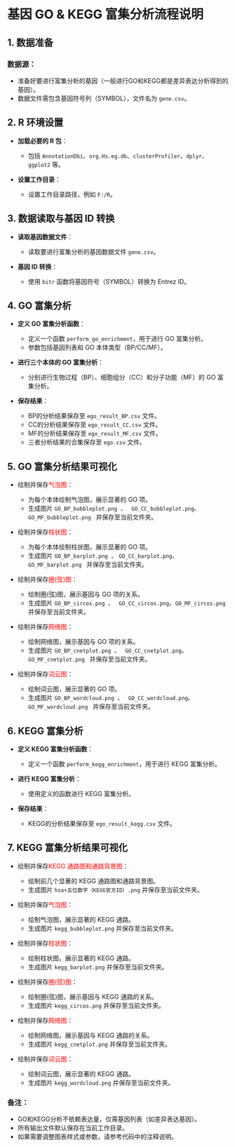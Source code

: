# 基因 GO & KEGG 富集分析流程说明

## 1. 数据准备

### 数据源：

- 准备好要进行富集分析的基因（一般进行GO和KEGG都是差异表达分析得到的基因）。
- 数据文件需包含基因符号列（SYMBOL），文件名为 `gene.csv`。



## 2. R 环境设置

- **加载必要的 R 包**：
  
  - 包括 `AnnotationDbi`、`org.Hs.eg.db`、`clusterProfiler`、`dplyr`、`ggplot2` 等。
- **设置工作目录**：
  
  - 设置工作目录路径，例如 `F:/R`。

## 3. 数据读取与基因 ID 转换

- **读取基因数据文件**：
  
  - 读取要进行富集分析的基因数据文件 `gene.csv`。
- **基因 ID 转换**：
  
  - 使用 `bitr` 函数将基因符号（SYMBOL）转换为 Entrez ID。

## 4. GO 富集分析

- **定义 GO 富集分析函数**：
  
  - 定义一个函数 `perform_go_enrichment`，用于进行 GO 富集分析。
  - 参数包括基因列表和 GO 本体类型（BP/CC/MF）。
- **进行三个本体的 GO 富集分析**：
  
  - 分别进行生物过程（BP）、细胞组分（CC）和分子功能（MF）的 GO 富集分析。
- **保存结果**：
  
  - BP的分析结果保存至  `ego_result_BP.csv` 文件。
  - CC的分析结果保存至  `ego_result_CC.csv` 文件。
  - MF的分析结果保存至  `ego_result_MF.csv` 文件。
  - 三者分析结果的合集保存至  `ego.csv` 文件。

## 5. GO 富集分析结果可视化

- 绘制并保存<font color="red">气泡图</font>：
  
  - 为每个本体绘制气泡图，展示显著的 GO 项。
  - 生成图片 `GO_BP_bubbleplot.png `、 ` GO_CC_bubbleplot.png`、`GO_MF_bubbleplot.png ` 并保存至当前文件夹。
- 绘制并保存<font color="red">柱状图</font>：
  
  - 为每个本体绘制柱状图，展示显著的 GO 项。
  - 生成图片 `GO_BP_barplot.png `、 `GO_CC_barplot.png`、`GO_MF_barplot.png ` 并保存至当前文件夹。
- 绘制并保存<font color="red">圈(弦)图</font>：
  
  - 绘制圈(弦)图，展示基因与 GO 项的关系。
  - 生成图片 `GO_BP_circos.png `、 ` GO_CC_circos.png`、`GO_MF_circos.png ` 并保存至当前文件夹。
- 绘制并保存<font color="red">网络图</font>：
  
  - 绘制网络图，展示基因与 GO 项的关系。
  - 生成图片 `GO_BP_cnetplot.png `、 ` GO_CC_cnetplot.png`、`GO_MF_cnetplot.png ` 并保存至当前文件夹。
- 绘制并保存<font color="red">词云图</font>：
  
  - 绘制词云图，展示显著的 GO 项。
  - 生成图片 `GO_BP_wordcloud.png `、 ` GO_CC_wordcloud.png`、`GO_MF_wordcloud.png ` 并保存至当前文件夹。

## 6. KEGG 富集分析

- **定义 KEGG 富集分析函数**：
  
  - 定义一个函数 `perform_kegg_enrichment`，用于进行 KEGG 富集分析。
- **进行 KEGG 富集分析**：
  
  - 使用定义的函数进行 KEGG 富集分析。
- **保存结果**：
  
  - KEGG的分析结果保存至  `ego_result_kegg.csv` 文件。

## 7. KEGG 富集分析结果可视化

- 绘制并保存<font color="red">KEGG 通路图和通路背景图</font>：
  
  - 绘制前几个显著的 KEGG 通路图和通路背景图。
  - 生成图片 `hsa+五位数字（KEGG官方ID）.png` 并保存至当前文件夹。
- 绘制并保存<font color="red">气泡图</font>：
  
  - 绘制气泡图，展示显著的 KEGG 通路。
  - 生成图片 `kegg_bubbleplot.png` 并保存至当前文件夹。
- 绘制并保存<font color="red">柱状图</font>：
  
  - 绘制柱状图，展示显著的 KEGG 通路。
  - 生成图片 `kegg_barplot.png` 并保存至当前文件夹。
- 绘制并保存<font color="red">圈(弦)图</font>：
  
  - 绘制圈(弦)图，展示基因与 KEGG 通路的关系。
  - 生成图片 `kegg_circos.png` 并保存至当前文件夹。
- 绘制并保存<font color="red">网络图</font>：
  
  - 绘制网络图，展示基因与 KEGG 通路的关系。
  - 生成图片 `kegg_cnetplot.png` 并保存至当前文件夹。
- 绘制并保存<font color="red">词云图</font>：
  
  - 绘制词云图，展示显著的 KEGG 通路。
  - 生成图片 `kegg_wordcloud.png` 并保存至当前文件夹。


### 备注：
- GO和KEGG分析不依赖表达量，仅需基因列表（如差异表达基因）。
- 所有输出文件默认保存在当前工作目录。
- 如果需要调整图表样式或参数，请参考代码中的注释说明。
